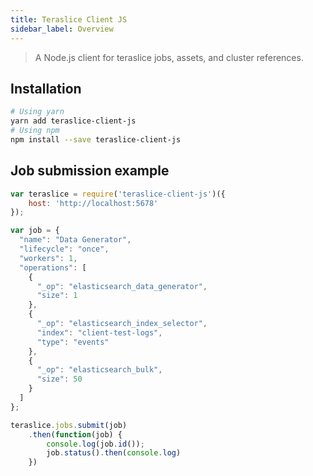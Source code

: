 ```yaml
---
title: Teraslice Client JS
sidebar_label: Overview
---
```


> A Node.js client for teraslice jobs, assets, and cluster references.

## Installation

```bash
# Using yarn
yarn add teraslice-client-js
# Using npm
npm install --save teraslice-client-js
```

## Job submission example

```js
var teraslice = require('teraslice-client-js')({
    host: 'http://localhost:5678'
});

var job = {
  "name": "Data Generator",
  "lifecycle": "once",
  "workers": 1,
  "operations": [
    {
      "_op": "elasticsearch_data_generator",
      "size": 1
    },
    {
      "_op": "elasticsearch_index_selector",
      "index": "client-test-logs",
      "type": "events"
    },
    {
      "_op": "elasticsearch_bulk",
      "size": 50
    }
  ]
};

teraslice.jobs.submit(job)
    .then(function(job) {
        console.log(job.id());
        job.status().then(console.log)
    })

```
